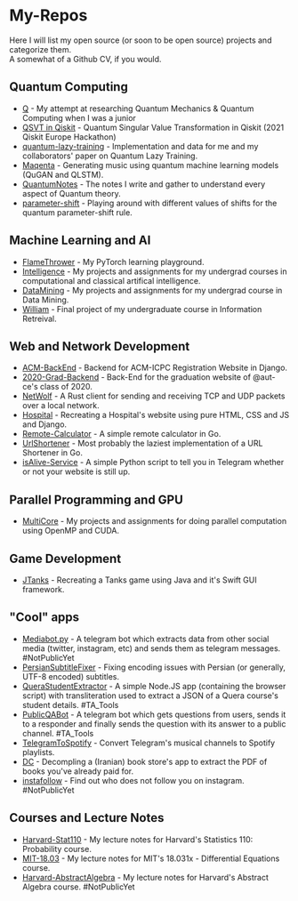 # My-Repos

Here I will list my open source (or soon to be open source) projects and categorize them. \
A somewhat of a Github CV, if you would.

## Quantum Computing

- [Q](https://github.com/theerfan/Q) - My attempt at researching Quantum Mechanics & Quantum Computing when I was a junior
- [QSVT in Qiskit](https://github.com/bartubisgin/QSVTinQiskit-2021-Europe-Hackathon-Winning-Project-) - Quantum Singular Value Transformation in Qiskit (2021 Qiskit Europe Hackathon)
- [quantum-lazy-training](https://github.com/phanous/quantum-lazy-training) - Implementation and data for me and my collaborators' paper on Quantum Lazy Training.
- [Maqenta](https://github.com/theerfan/Maqenta) - Generating music using quantum machine learning models (QuGAN and QLSTM).
- [QuantumNotes](https://github.com/theerfan/QuantumNotes) - The notes I write and gather to understand every aspect of Quantum theory.
- [parameter-shift](https://github.com/theerfan/parameter-shift) - Playing around with different values of shifts for the quantum parameter-shift rule.

## Machine Learning and AI

- [FlameThrower](https://github.com/theerfan/FlameThrower) - My PyTorch learning playground.
- [Intelligence](https://github.com/Erfan-AUT/Intelligence) - My projects and assignments for my undergrad courses in computational and classical artifical intelligence.
- [DataMining](https://github.com/Erfan-AUT/DataMining) - My projects and assignments for my undergrad course in Data Mining.
- [William](https://github.com/Erfan-AUT/IR-William) - Final project of my undergraduate course in Information Retreival.

## Web and Network Development

- [ACM-BackEnd](https://github.com/aut-icpc/ACM-BackEnd) - Backend for ACM-ICPC Registration Website in Django.
- [2020-Grad-Backend](https://github.com/theerfan/2020-Grad-BackEnd) - Back-End for the graduation website of @aut-ce's class of 2020.
- [NetWolf](https://github.com/Erfan-AUT/CN-NetWolf) - A Rust client for sending and receiving TCP and UDP packets over a local network.
- [Hospital](https://github.com/Erfan-AUT/IE-Hospital) - Recreating a Hospital's website using pure HTML, CSS and JS and Django.
- [Remote-Calculator](https://github.com/theerfan/Remote-Calculator) - A simple remote calculator in Go. 
- [UrlShortener](https://github.com/theerfan/UrlShortener) - Most probably the laziest implementation of a URL Shortener in Go. 
- [isAlive-Service](https://github.com/theerfan/isAlive-Service) - A simple Python script to tell you  in Telegram whether or not your website is still up.


## Parallel Programming and GPU

- [MultiCore](https://github.com/Erfan-AUT/MultiCore) - My projects and assignments for doing parallel computation using OpenMP and CUDA.

## Game Development
- [JTanks](https://github.com/Erfan-AUT/AP-JTanks) - Recreating a Tanks game using Java and it's Swift GUI framework.

## "Cool" apps

- [Mediabot.py]() - A telegram bot which extracts data from other social media (twitter, instagram, etc) and sends them as telegram messages. #NotPublicYet
- [PersianSubtitleFixer](https://github.com/theerfan/PersianSubtitleFixer) - Fixing encoding issues with Persian (or generally, UTF-8 encoded) subtitles.
- [QueraStudentExtractor](https://github.com/theerfan/QueraStudentExtractor) - A simple Node.JS app (containing the browser script) with transliteration used to extract a JSON of a Quera course's student details. #TA_Tools
- [PublicQABot](https://github.com/theerfan/PublicQABot) - A telegram bot which gets questions from users, sends it to a responder and finally sends the question with its answer to a public channel. #TA_Tools
- [TelegramToSpotify](https://github.com/theerfan/TelegramToSpotify) - Convert Telegram's musical channels to Spotify playlists. 
- [DC](https://github.com/theerfan/DC) - Decompling a (Iranian) book store's app to extract the PDF of books you've already paid for.
- [instafollow]() - Find out who does not follow you on instagram. #NotPublicYet

## Courses and Lecture Notes

- [Harvard-Stat110](https://github.com/Erfan-Online/Harvard-Stat110) - My lecture notes for Harvard's Statistics 110: Probability course.
- [MIT-18.03](https://github.com/Erfan-Online/MIT-18.03) - My lecture notes for MIT's 18.031x - Differential Equations course.
- [Harvard-AbstractAlgebra]() - My lecture notes for Harvard's Abstract Algebra course. #NotPublicYet

